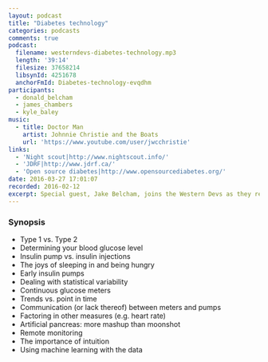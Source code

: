 ```yaml
---
layout: podcast
title: "Diabetes technology"
categories: podcasts
comments: true
podcast:
  filename: westerndevs-diabetes-technology.mp3
  length: '39:14'
  filesize: 37658214
  libsynId: 4251678
  anchorFmId: Diabetes-technology-evqdhm
participants:
  - donald_belcham
  - james_chambers
  - kyle_baley
music:
  - title: Doctor Man
    artist: Johnnie Christie and the Boats
    url: 'https://www.youtube.com/user/jwcchristie'
links:
  - 'Night scout|http://www.nightscout.info/'
  - 'JDRF|http://www.jdrf.ca/'
  - 'Open source diabetes|http://www.opensourcediabetes.org/'
date: 2016-03-27 17:01:07
recorded: 2016-02-12
excerpt: Special guest, Jake Belcham, joins the Western Devs as they review the state of diabetes technology today and what's coming in the future
---
```


### Synopsis

* Type 1 vs. Type 2
* Determining your blood glucose level
* Insulin pump vs. insulin injections
* The joys of sleeping in and being hungry
* Early insulin pumps
* Dealing with statistical variability
* Continuous glucose meters
* Trends vs. point in time
* Communication (or lack thereof) between meters and pumps
* Factoring in other measures (e.g. heart rate)
* Artificial pancreas: more mashup than moonshot
* Remote monitoring
* The importance of intuition
* Using machine learning with the data
